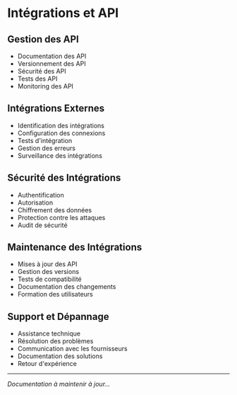 # Intégrations et API

## Gestion des API
- Documentation des API
- Versionnement des API
- Sécurité des API
- Tests des API
- Monitoring des API

## Intégrations Externes
- Identification des intégrations
- Configuration des connexions
- Tests d'intégration
- Gestion des erreurs
- Surveillance des intégrations

## Sécurité des Intégrations
- Authentification
- Autorisation
- Chiffrement des données
- Protection contre les attaques
- Audit de sécurité

## Maintenance des Intégrations
- Mises à jour des API
- Gestion des versions
- Tests de compatibilité
- Documentation des changements
- Formation des utilisateurs

## Support et Dépannage
- Assistance technique
- Résolution des problèmes
- Communication avec les fournisseurs
- Documentation des solutions
- Retour d'expérience

---
*Documentation à maintenir à jour...* 
